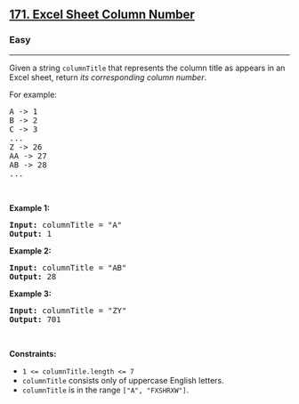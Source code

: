 <h2>
  <a href="https://leetcode.com/problems/excel-sheet-column-number/"
    >171. Excel Sheet Column Number</a
  >
</h2>
<h3>Easy</h3>
<hr />
<div>
  <p>
    Given a string <code>columnTitle</code> that represents the column title as
    appears in an Excel sheet, return <em>its corresponding column number</em>.
  </p>

  <p>For example:</p>

  <pre>
A -&gt; 1
B -&gt; 2
C -&gt; 3
...
Z -&gt; 26
AA -&gt; 27
AB -&gt; 28 
...
</pre
  >

  <p>&nbsp;</p>
  <p><strong class="example">Example 1:</strong></p>

  <pre><strong>Input:</strong> columnTitle = "A"
<strong>Output:</strong> 1
</pre>

  <p><strong class="example">Example 2:</strong></p>

  <pre><strong>Input:</strong> columnTitle = "AB"
<strong>Output:</strong> 28
</pre>

  <p><strong class="example">Example 3:</strong></p>

  <pre><strong>Input:</strong> columnTitle = "ZY"
<strong>Output:</strong> 701
</pre>

  <p>&nbsp;</p>
  <p><strong>Constraints:</strong></p>

  <ul>
    <li><code>1 &lt;= columnTitle.length &lt;= 7</code></li>
    <li>
      <code>columnTitle</code> consists only of uppercase English letters.
    </li>
    <li>
      <code>columnTitle</code> is in the range <code>["A", "FXSHRXW"]</code>.
    </li>
  </ul>
</div>
